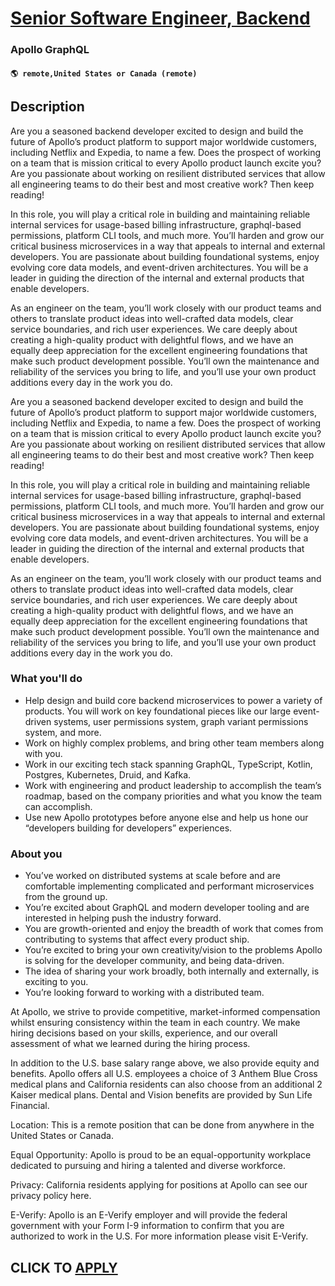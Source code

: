 # [Senior Software Engineer, Backend](https://www.remotewlb.com/apply/senior-software-engineer-backend-132494)  
### Apollo GraphQL  
#### `🌎 remote,United States or Canada (remote)`  

## Description

Are you a seasoned backend developer excited to design and build the future of Apollo’s product platform to support major worldwide customers, including Netflix and Expedia, to name a few. Does the prospect of working on a team that is mission critical to every Apollo product launch excite you? Are you passionate about working on resilient distributed services that allow all engineering teams to do their best and most creative work? Then keep reading!

  

In this role, you will play a critical role in building and maintaining reliable internal services for usage-based billing infrastructure, graphql-based permissions, platform CLI tools, and much more. You’ll harden and grow our critical business microservices in a way that appeals to internal and external developers. You are passionate about building foundational systems, enjoy evolving core data models, and event-driven architectures. You will be a leader in guiding the direction of the internal and external products that enable developers.

  

As an engineer on the team, you’ll work closely with our product teams and others to translate product ideas into well-crafted data models, clear service boundaries, and rich user experiences. We care deeply about creating a high-quality product with delightful flows, and we have an equally deep appreciation for the excellent engineering foundations that make such product development possible. You’ll own the maintenance and reliability of the services you bring to life, and you’ll use your own product additions every day in the work you do.

  

Are you a seasoned backend developer excited to design and build the future of Apollo’s product platform to support major worldwide customers, including Netflix and Expedia, to name a few. Does the prospect of working on a team that is mission critical to every Apollo product launch excite you? Are you passionate about working on resilient distributed services that allow all engineering teams to do their best and most creative work? Then keep reading!

  

In this role, you will play a critical role in building and maintaining reliable internal services for usage-based billing infrastructure, graphql-based permissions, platform CLI tools, and much more. You’ll harden and grow our critical business microservices in a way that appeals to internal and external developers. You are passionate about building foundational systems, enjoy evolving core data models, and event-driven architectures. You will be a leader in guiding the direction of the internal and external products that enable developers.

  

As an engineer on the team, you’ll work closely with our product teams and others to translate product ideas into well-crafted data models, clear service boundaries, and rich user experiences. We care deeply about creating a high-quality product with delightful flows, and we have an equally deep appreciation for the excellent engineering foundations that make such product development possible. You’ll own the maintenance and reliability of the services you bring to life, and you’ll use your own product additions every day in the work you do.

  

### What you'll do

* Help design and build core backend microservices to power a variety of products. You will work on key foundational pieces like our large event-driven systems, user permissions system, graph variant permissions system, and more. 
* Work on highly complex problems, and bring other team members along with you.
* Work in our exciting tech stack spanning GraphQL, TypeScript, Kotlin, Postgres, Kubernetes, Druid, and Kafka.
* Work with engineering and product leadership to accomplish the team’s roadmap, based on the company priorities and what you know the team can accomplish. 
* Use new Apollo prototypes before anyone else and help us hone our “developers building for developers” experiences.

  

### About you

* You’ve worked on distributed systems at scale before and are comfortable implementing complicated and performant microservices from the ground up.
* You’re excited about GraphQL and modern developer tooling and are interested in helping push the industry forward.
* You are growth-oriented and enjoy the breadth of work that comes from contributing to systems that affect every product ship.
* You’re excited to bring your own creativity/vision to the problems Apollo is solving for the developer community, and being data-driven.
* The idea of sharing your work broadly, both internally and externally, is exciting to you.
* You’re looking forward to working with a distributed team.

  

At Apollo, we strive to provide competitive, market-informed compensation whilst ensuring consistency within the team in each country. We make hiring decisions based on your skills, experience, and our overall assessment of what we learned during the hiring process.

  

In addition to the U.S. base salary range above, we also provide equity and benefits. Apollo offers all U.S. employees a choice of 3 Anthem Blue Cross medical plans and California residents can also choose from an additional 2 Kaiser medical plans. Dental and Vision benefits are provided by Sun Life Financial.

  

Location: This is a remote position that can be done from anywhere in the United States or Canada.

  

Equal Opportunity: Apollo is proud to be an equal-opportunity workplace dedicated to pursuing and hiring a talented and diverse workforce.

  

Privacy: California residents applying for positions at Apollo can see our privacy policy here.

  

E-Verify: Apollo is an E-Verify employer and will provide the federal government with your Form I-9 information to confirm that you are authorized to work in the U.S. For more information please visit E-Verify.

  
## CLICK TO [APPLY](https://www.remotewlb.com/apply/senior-software-engineer-backend-132494)

